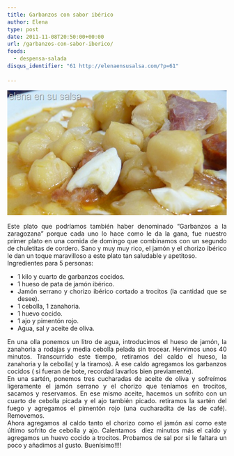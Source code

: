 ```yaml
---
title: Garbanzos con sabor ibérico
author: Elena
type: post
date: 2011-11-08T20:50:00+00:00
url: /garbanzos-con-sabor-iberico/
foods:
  - despensa-salada
disqus_identifier: "61 http://elenaensusalsa.com/?p=61"

---
```

[<img style="display: inline; border-width: 0px;" title="P1050390 - copia" src="/2018/03/P1050390-252520-252520copia_thumb-25255B6-25255D.jpg" alt="P1050390 - copia" width="561" height="287" border="0" />][1]

<div align="justify">
  Este plato que podríamos también haber denominado “Garbanzos a la zaragozana” porque cada uno lo hace como le da la gana, fue nuestro primer plato en una comida de domingo que combinamos con un segundo de chuletitas de cordero. Sano y muy muy rico, el jamón y el chorizo ibérico le dan un toque maravilloso a este plato tan saludable y apetitoso.
</div>

<div align="justify">
  Ingredientes para 5 personas:
</div>

  * <div align="justify">
      1 kilo y cuarto de garbanzos cocidos.
    </div>

  * <div align="justify">
      1 hueso de pata de jamón ibérico.
    </div>

  * <div align="justify">
      Jamón serrano y chorizo ibérico cortado a trocitos (la cantidad que se desee).
    </div>

  * <div align="justify">
      1 cebolla, 1 zanahoria.
    </div>

  * <div align="justify">
      1 huevo cocido.
    </div>

  * <div align="justify">
      1 ajo y pimentón rojo.
    </div>

  * <div align="justify">
      Agua, sal y aceite de oliva.
    </div>

<div align="justify">
  En una olla ponemos un litro de agua, introducimos el hueso de jamón, la zanahoria a rodajas y media cebolla pelada sin trocear. Hervimos unos 40 minutos. Transcurrido este tiempo, retiramos del caldo el hueso, la zanahoria y la cebolla( y la tiramos). A ese caldo agregamos los garbanzos cocidos ( si fueran de bote, recordad lavarlos bien previamente).
</div>

<div align="justify">
  En una sartén, ponemos tres cucharadas de aceite de oliva y sofreímos ligeramente el jamón serrano y el chorizo que teníamos en trocitos, sacamos y reservamos. En ese mismo aceite, hacemos un sofrito con un cuarto de cebolla picada y el ajo también picado. retiramos la sartén del fuego y agregamos el pimentón rojo (una cucharadita de las de café). Removemos.
</div>

<div align="justify">
  Ahora agregamos al caldo tanto el chorizo como el jamón así como este último sofrito de cebolla y ajo. Calentamos  diez minutos más el caldo y agregamos un huevo cocido a trocitos. Probamos de sal por si le faltara un poco y añadimos al gusto. Buenísimo!!!!
</div>

 [1]: /2018/03/P1050390-252520-252520copia_thumb-25255B6-25255D.jpg
